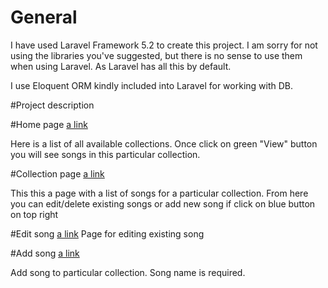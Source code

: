 # General

I have used Laravel Framework 5.2 to create this project.
I am sorry for not using the libraries you've suggested, but there is no sense to use them when using Laravel.
As Laravel has all this by default.

I use Eloquent ORM kindly included into Laravel for working with DB.

#Project description

#Home page
[a link](http://songs.zavr.com.ua/)

Here is a list of all available collections. Once click on green "View" button you will see songs in this particular collection.

#Collection page
[a link](http://songs.zavr.com.ua/songs/classic_songs)

This this a page with a list of songs for a particular collection. From here you can edit/delete existing songs or add new song if click on blue button on top right

#Edit song
[a link](http://songs.zavr.com.ua/songs/classic_songs/song/edit/1)
Page for editing existing song

#Add song
[a link](http://songs.zavr.com.ua/songs/classic_songs/song/create)

Add song to particular collection.
Song name is required.



